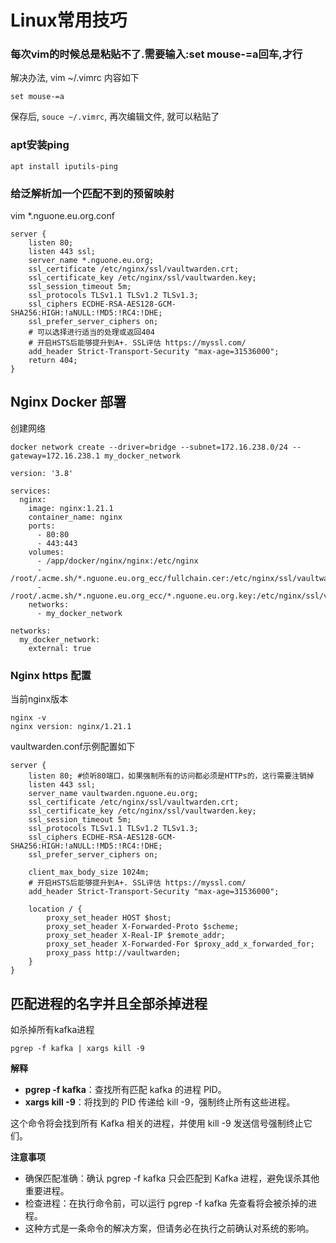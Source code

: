 # Linux常用技巧

### 每次vim的时候总是粘贴不了.需要输入:set mouse-=a回车,才行
解决办法, vim ~/.vimrc 内容如下
```
set mouse-=a
```
保存后, ```souce ~/.vimrc```, 再次编辑文件, 就可以粘贴了

### apt安装ping
```
apt install iputils-ping
```

### 给泛解析加一个匹配不到的预留映射
vim \*.nguone.eu.org.conf
```
server {
    listen 80;
    listen 443 ssl;
    server_name *.nguone.eu.org;
    ssl_certificate /etc/nginx/ssl/vaultwarden.crt;
    ssl_certificate_key /etc/nginx/ssl/vaultwarden.key;
    ssl_session_timeout 5m;
    ssl_protocols TLSv1.1 TLSv1.2 TLSv1.3;
    ssl_ciphers ECDHE-RSA-AES128-GCM-SHA256:HIGH:!aNULL:!MD5:!RC4:!DHE;
    ssl_prefer_server_ciphers on;
    # 可以选择进行适当的处理或返回404
    # 开启HSTS后能够提升到A+. SSL评估 https://myssl.com/
    add_header Strict-Transport-Security "max-age=31536000";
    return 404;
}

```
## Nginx Docker 部署
创建网络
```
docker network create --driver=bridge --subnet=172.16.238.0/24 --gateway=172.16.238.1 my_docker_network
```

```
version: '3.8'

services:
  nginx:
    image: nginx:1.21.1
    container_name: nginx
    ports:
      - 80:80
      - 443:443
    volumes:
      - /app/docker/nginx/nginx:/etc/nginx
      - /root/.acme.sh/*.nguone.eu.org_ecc/fullchain.cer:/etc/nginx/ssl/vaultwarden.crt:ro
      - /root/.acme.sh/*.nguone.eu.org_ecc/*.nguone.eu.org.key:/etc/nginx/ssl/vaultwarden.key:ro     
    networks:
      - my_docker_network

networks:
  my_docker_network:
    external: true
```

### Nginx https 配置
当前nginx版本
```
nginx -v
nginx version: nginx/1.21.1
```

vaultwarden.conf示例配置如下
```
server {
    listen 80; #侦听80端口，如果强制所有的访问都必须是HTTPs的，这行需要注销掉
    listen 443 ssl; 
    server_name vaultwarden.nguone.eu.org;
    ssl_certificate /etc/nginx/ssl/vaultwarden.crt;
    ssl_certificate_key /etc/nginx/ssl/vaultwarden.key;
    ssl_session_timeout 5m;
    ssl_protocols TLSv1.1 TLSv1.2 TLSv1.3;
    ssl_ciphers ECDHE-RSA-AES128-GCM-SHA256:HIGH:!aNULL:!MD5:!RC4:!DHE;
    ssl_prefer_server_ciphers on;

    client_max_body_size 1024m;
    # 开启HSTS后能够提升到A+. SSL评估 https://myssl.com/
    add_header Strict-Transport-Security "max-age=31536000";
    
    location / {
        proxy_set_header HOST $host;
        proxy_set_header X-Forwarded-Proto $scheme;
        proxy_set_header X-Real-IP $remote_addr;
        proxy_set_header X-Forwarded-For $proxy_add_x_forwarded_for;
        proxy_pass http://vaultwarden;
    }
}
```

## 匹配进程的名字并且全部杀掉进程
如杀掉所有kafka进程
```
pgrep -f kafka | xargs kill -9
```
**解释**
- **pgrep -f kafka**：查找所有匹配 kafka 的进程 PID。
- **xargs kill -9**：将找到的 PID 传递给 kill -9，强制终止所有这些进程。

这个命令将会找到所有 Kafka 相关的进程，并使用 kill -9 发送信号强制终止它们。

**注意事项**
- 确保匹配准确：确认 pgrep -f kafka 只会匹配到 Kafka 进程，避免误杀其他重要进程。
- 检查进程：在执行命令前，可以运行 pgrep -f kafka 先查看将会被杀掉的进程。
- 这种方式是一条命令的解决方案，但请务必在执行之前确认对系统的影响。